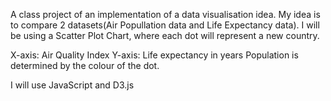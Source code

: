 A class project of an implementation of a data visualisation idea. My idea is to compare 2 datasets(Air Popullation data and Life Expectancy data).
I will be using a Scatter Plot Chart, where each dot will represent a new country.


X-axis: Air Quality Index
Y-axis: Life expectancy in years
Population is determined by the colour of the dot.

I will use JavaScript and D3.js
